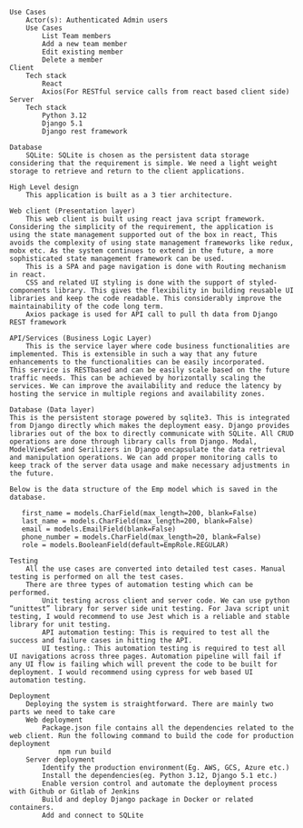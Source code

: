 	Use Cases
		Actor(s): Authenticated Admin users
		Use Cases
			List Team members
			Add a new team member
			Edit existing member
			Delete a member
	Client
		Tech stack
			React
			Axios(For RESTful service calls from react based client side)
	Server
		Tech stack
			Python 3.12
			Django 5.1
			Django rest framework 

	Database
		SQLite: SQLite is chosen as the persistent data storage considering that the requirement is simple. We need a light weight storage to retrieve and return to the client applications.

	High Level design
		This application is built as a 3 tier architecture. 
	
 	Web client (Presentation layer)
		This web client is built using react java script framework. Considering the simplicity of the requirement, the application is using the state management supported out of the box in react, This avoids the complexity of using state management frameworks like redux, mobx etc. As the system continues to extend in the future, a more sophisticated state management framework can be used.  
		This is a SPA and page navigation is done with Routing mechanism in react. 
		CSS and related UI styling is done with the support of styled-components library. This gives the flexibility in building reusable UI libraries and keep the code readable. This considerably improve the maintainability of the code long term.
		Axios package is used for API call to pull th data from Django REST framework
	
	API/Services (Business Logic Layer)
		This is the service layer where code business functionalities are implemented. This is extensible in such a way that any future enhancements to the functionalities can be easily incorporated. 
	This service is RESTbased and can be easily scale based on the future traffic needs. This can be achieved by horizontally scaling the services. We can improve the availability and reduce the latency by hosting the service in multiple regions and availability zones. 

	Database (Data layer)
	This is the persistent storage powered by sqlite3. This is integrated from Django directly which makes the deployment easy. Django provides libraries out of the box to directly communicate with SQLite. All CRUD operations are done through library calls from Django. Modal, ModelViewSet and Serilizers in Django encapsulate the data retrieval and manipulation operations. We can add proper monitoring calls to keep track of the server data usage and make necessary adjustments in the future.

	Below is the data structure of the Emp model which is saved in the database. 

	   first_name = models.CharField(max_length=200, blank=False)
	   last_name = models.CharField(max_length=200, blank=False)
	   email = models.EmailField(blank=False)
	   phone_number = models.CharField(max_length=20, blank=False)
	   role = models.BooleanField(default=EmpRole.REGULAR)

	Testing
		All the use cases are converted into detailed test cases. Manual testing is performed on all the test cases. 
		There are three types of automation testing which can be performed.
			Unit testing across client and server code. We can use python “unittest” library for server side unit testing. For Java script unit testing, I would recommend to use Jest which is a reliable and stable library for unit testing. 
			API automation testing: This is required to test all the success and failure cases in hitting the API.
			UI testing.: This automation testing is required to test all UI navigations across three pages. Automation pipeline will fail if any UI flow is failing which will prevent the code to be built for deployment. I would recommend using cypress for web based UI automation testing.

	Deployment
		Deploying the system is straightforward. There are mainly two parts we need to take care
		Web deployment
			Package.json file contains all the dependencies related to the web client. Run the following command to build the code for production deployment
				npm run build
		Server deployment 
			Identify the production environment(Eg. AWS, GCS, Azure etc.)
			Install the dependencies(eg. Python 3.12, Django 5.1 etc.)
			Enable version control and automate the deployment process with Github or Gitlab of Jenkins
			Build and deploy Django package in Docker or related containers.
			Add and connect to SQLite
